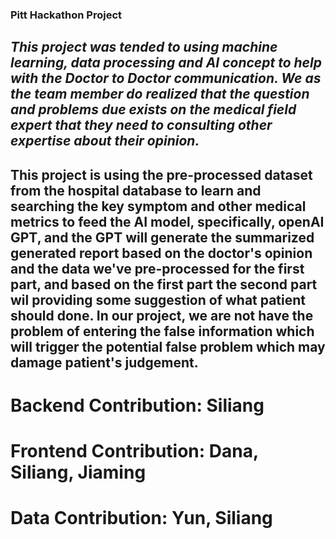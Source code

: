 ### Pitt Hackathon Project
## _This project was tended to using machine learning, data processing and AI concept to help with the Doctor to Doctor communication. We as the team member do realized that the question and problems due exists on the medical field expert that they need to consulting other expertise about their opinion._
## This project is using the pre-processed dataset from the hospital database to learn and searching the key symptom and other medical metrics to feed the AI model, specifically, openAI GPT, and the GPT will generate the summarized generated report based on the doctor's opinion and the data we've pre-processed for the first part, and based on the first part the second part wil providing some suggestion of what patient should done. In our project, we are not have the problem of entering the false information which will trigger the potential false problem which may damage patient's judgement.
# Backend Contribution: Siliang 
# Frontend Contribution: Dana, Siliang, Jiaming
# Data Contribution: Yun, Siliang